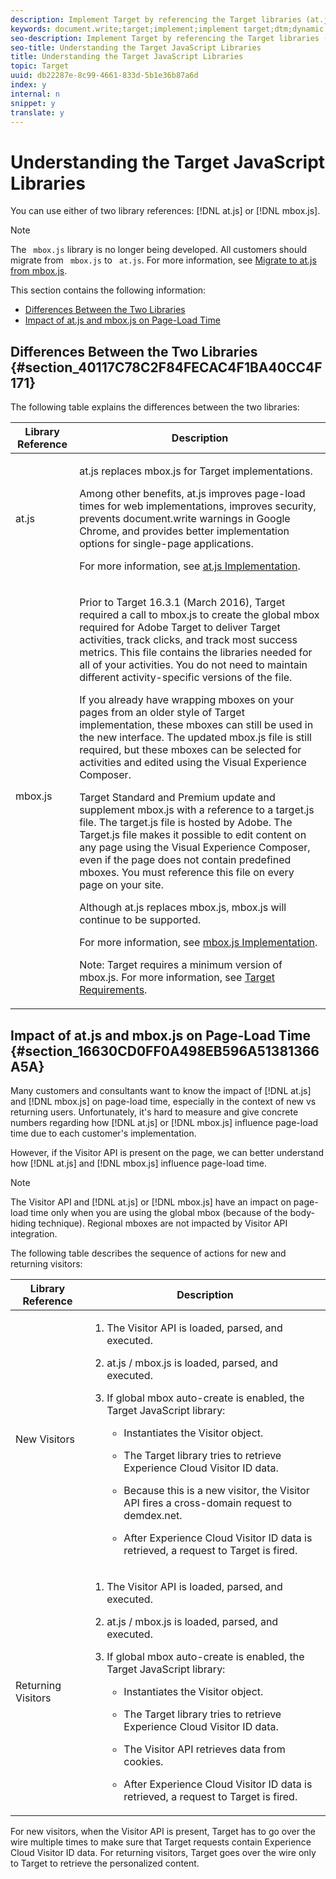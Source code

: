 ```yaml
---
description: Implement Target by referencing the Target libraries (at.js or mbox.js) on your web pages.
keywords: document.write;target;implement;implement target;dtm;dynamic tag management;at.js;mbox.js;target.js;mbox
seo-description: Implement Target by referencing the Target libraries (at.js or mbox.js) on your web pages.
seo-title: Understanding the Target JavaScript Libraries
title: Understanding the Target JavaScript Libraries
topic: Target
uuid: db22287e-8c99-4661-833d-5b1e36b87a6d
index: y
internal: n
snippet: y
translate: y
---
```


# Understanding the Target JavaScript Libraries

You can use either of two library references: [!DNL  at.js] or [!DNL  mbox.js]. 


>[!NOTE]
>
>The ` mbox.js` library is no longer being developed. All customers should migrate from ` mbox.js` to ` at.js`. For more information, see [ Migrate to at.js from mbox.js](../../c_seting_up_target/c_implementing_target/c_target-atjs-implementation/t_target-migrate-atjs.md#task_DE55DCE9AC2F49728395665DE1B1E6EA). 



This section contains the following information: 


* [ Differences Between the Two Libraries](../../c_seting_up_target/c_implementing_target/c_target-implement.md#section_40117C78C2F84FECAC4F1BA40CC4F171)
* [ Impact of at.js and mbox.js on Page-Load Time](../../c_seting_up_target/c_implementing_target/c_target-implement.md#section_16630CD0FF0A498EB596A51381366A5A)


## Differences Between the Two Libraries {#section_40117C78C2F84FECAC4F1BA40CC4F171}

The following table explains the differences between the two libraries: 



<table id="table_1C35E3E57F604FB986066B039017E4AD"> 
 <thead> 
  <tr> 
   <th colname="col1" class="entry"> Library Reference </th> 
   <th colname="col2" class="entry"> Description </th> 
  </tr>
 </thead>
 <tbody> 
  <tr> 
   <td colname="col1"><span class="filepath"> at.js</span> </td> 
   <td colname="col2"> <p> <span class="filepath"> at.js</span> replaces <span class="filepath"> mbox.js</span> for <span class="keyword"> Target</span> implementations. </p> 
    <!--<p>For most people, <filepath>at.js</filepath> provides advantages over <filepath>mbox.js</filepath>. This gives you time to test <filepath>at.js</filepath> and to change the implementation on your pages. </p>--> <p>Among other benefits, <span class="filepath"> at.js</span> improves page-load times for web implementations, improves security, prevents <span class="filepath"> document.write</span> warnings in Google Chrome, and provides better implementation options for single-page applications. </p> <p>For more information, see <a href="../../c_seting_up_target/c_implementing_target/c_target-atjs-implementation/c_target-atjs-implementation.md#concept_8AC8D169E02944B1A547A0CAD97EAC17" format="dita" scope="local"> at.js Implementation</a>. </p> </td> 
  </tr> 
  <tr> 
   <td colname="col1"><span class="filepath"> mbox.js</span> </td> 
   <td colname="col2"> <p> Prior to Target 16.3.1 (March 2016), <span class="keyword"> Target</span> required a call to <span class="filepath"> mbox.js</span> to create the global mbox required for <span class="keyword"> Adobe Target </span>to deliver <span class="keyword"> Target</span> activities, track clicks, and track most success metrics. This file contains the libraries needed for all of your activities. You do not need to maintain different activity-specific versions of the file. </p> <p> If you already have wrapping mboxes on your pages from an older style of <span class="keyword"> Target </span> implementation, these mboxes can still be used in the new interface. The updated <span class="filepath"> mbox.js</span> file is still required, but these mboxes can be selected for activities and edited using the <span class="wintitle"> Visual Experience Composer</span>. </p> <p><span class="keyword"> Target Standard and Premium</span> update and supplement <span class="filepath"> mbox.js</span> with a reference to a <span class="filepath"> target.js</span> file. The <span class="filepath"> target.js</span> file is hosted by Adobe. The <span class="filepath"> Target.js</span> file makes it possible to edit content on any page using the <span class="wintitle"> Visual Experience Composer</span>, even if the page does not contain predefined mboxes. You must reference this file on every page on your site. </p> <p> Although <span class="filepath"> at.js</span> replaces <span class="filepath"> mbox.js</span>, <span class="filepath"> mbox.js</span> will continue to be supported. </p> <p>For more information, see <a href="../../c_seting_up_target/c_implementing_target/t_mbox_download/t_mbox_download.md#task_4EAE26BB84FD4E1D858F411AEDF4B420" format="dita" scope="local"> mbox.js Implementation</a>. </p> <p> <p>Note: <span class="keyword"> Target</span> requires a minimum version of mbox.js. For more information, see <a href="../../c_seting_up_target/c_implementing_target/c_target-requirements/c_target-requirements.md#concept_8B60C50C0CC24E279FAA4DB7E165F209" format="dita" scope="local"> Target Requirements</a>. </p> </p> </td> 
  </tr> 
 </tbody> 
</table>


## Impact of at.js and mbox.js on Page-Load Time {#section_16630CD0FF0A498EB596A51381366A5A}

Many customers and consultants want to know the impact of [!DNL  at.js] and [!DNL  mbox.js] on page-load time, especially in the context of new vs returning users. Unfortunately, it's hard to measure and give concrete numbers regarding how [!DNL  at.js] or [!DNL  mbox.js] influence page-load time due to each customer's implementation. 

However, if the Visitor API is present on the page, we can better understand how [!DNL  at.js] and [!DNL  mbox.js] influence page-load time. 


>[!NOTE]
>
>The Visitor API and [!DNL  at.js] or [!DNL  mbox.js] have an impact on page-load time only when you are using the global mbox (because of the body-hiding technique). Regional mboxes are not impacted by Visitor API integration. 



The following table describes the sequence of actions for new and returning visitors: 



<table id="table_DFC2E802C56F4089B1018B2569184E8E"> 
 <thead> 
  <tr> 
   <th colname="col1" class="entry"> Library Reference </th> 
   <th colname="col2" class="entry"> Description </th> 
  </tr>
 </thead>
 <tbody> 
  <tr> 
   <td colname="col1"> <p>New Visitors </p> </td> 
   <td colname="col2"> <p> 
     <ol id="ol_68066FE03B404D07AFA5598D39FD742D"> 
      <li id="li_66E61E8B17CF4364A19A25EDC337A8E1"> <p>The Visitor API is loaded, parsed, and executed. </p> </li> 
      <li id="li_44EEA42946504B318FF82F8BFF5D65F4"> <p><span class="filepath"> at.js</span> / <span class="filepath"> mbox.js</span> is loaded, parsed, and executed. </p> </li> 
      <li id="li_F063C1ADDBED4451A2054E18706B6FE6"> <p> If global mbox auto-create is enabled, the Target JavaScript library: </p> 
       <ul id="ul_720E6DFB7F6743029DC77456B4909237"> 
        <li id="li_FA4F2BF98703456683098BB5BDC55FFF"> <p>Instantiates the Visitor object. </p> </li> 
        <li id="li_CAE5248725D14A789520BEEAD1C15FF9"> <p>The Target library tries to retrieve Experience Cloud Visitor ID data. </p> </li> 
        <li id="li_F022B2A075014BA29A2D45300466048E"> <p>Because this is a new visitor, the Visitor API fires a cross-domain request to <span class="filepath"> demdex.net</span>. </p> </li> 
        <li id="li_335B4EAE3E364A28861E04F4FE245A51"> <p>After Experience Cloud Visitor ID data is retrieved, a request to Target is fired. </p> </li> 
       </ul> </li> 
     </ol> </p> </td> 
  </tr> 
  <tr> 
   <td colname="col1"> <p>Returning Visitors </p> </td> 
   <td colname="col2"> <p> 
     <ol id="ol_EC696FABA7204E5389482206496953CB"> 
      <li id="li_AA3C98F64542460B8C3EA092849E2D30"> <p>The Visitor API is loaded, parsed, and executed. </p> </li> 
      <li id="li_BD4D65ED4E9A4FACA14FFB800212174D"> <p><span class="filepath"> at.js</span> / <span class="filepath"> mbox.js</span> is loaded, parsed, and executed. </p> </li> 
      <li id="li_BE8E11A07A60489FA8E002127DD1C71A"> <p> If global mbox auto-create is enabled, the Target JavaScript library: </p> 
       <ul id="ul_136ED98B2D3842649B4A11813D700741"> 
        <li id="li_AE62483E3F5640C481D971DB351CC7BB"> <p>Instantiates the Visitor object. </p> </li> 
        <li id="li_076F00DF192F4C9FB2AACAB8F603D2C3"> <p>The Target library tries to retrieve Experience Cloud Visitor ID data. </p> </li> 
        <li id="li_5370E81BFC3F479D9F995C981BB68D9A"> <p>The Visitor API retrieves data from cookies. </p> </li> 
        <li id="li_A089C9E19C874F7FAA1A7314CC2099C9"> <p>After Experience Cloud Visitor ID data is retrieved, a request to Target is fired. </p> </li> 
       </ul> </li> 
     </ol> </p> </td> 
  </tr> 
 </tbody> 
</table>

For new visitors, when the Visitor API is present, Target has to go over the wire multiple times to make sure that Target requests contain Experience Cloud Visitor ID data. For returning visitors, Target goes over the wire only to Target to retrieve the personalized content. 
